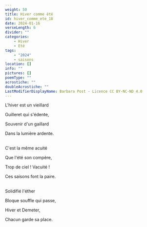 ```yaml
---
weight: 50
title: Hiver comme été
id: hiver_comme_ete_18
date: 2024-01-16
verseLength: 6
divider: ""
categories:
    - Hiver
    - Eté
tags:
    - "2024"
    - saisons
location: []
info: ""
pictures: []
poemType: ""
acrostiche: ""
doubleAcrostiche: ""
LastModifierDisplayName: Barbara Post - Licence CC BY-NC-ND 4.0
---
```

L'hiver est un vieillard

Guilleret qui s'édente,

Souvenir d'un gaillard

Dans la lumière ardente.

 \
C'est la même acuité

Que l'été son compère,

Trop de ciel ! Vacuité !

Ces saisons font la paire.

 \
Solidifié l'éther

Bloque souffle qui passe,

Hiver et Demeter,

Chacun garde sa place.
